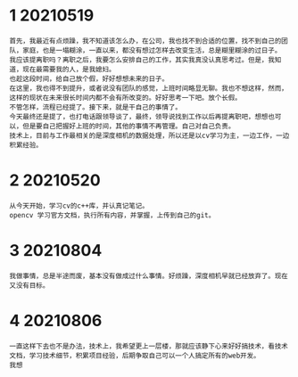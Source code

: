 # 1 20210519

	首先，我最近有点烦躁，我不知道该怎么办，在公司，我也找不到合适的位置，找不到自己的团队，家庭，也是一塌糊涂，一直以来，都没有想过怎样去改变生活，总是糊里糊涂的过日子。
	我应该提离职吗？离职之后，我要怎么安排自己的工作，其实我真没认真思考过。但是，我知道，现在最需要我的人，是我媳妇。
	也趁这段时间，给自己放个假，好好想想未来的日子。
	在这里，我也得不到提升，或者说没有团队的感觉，上班时间略显无聊。我也不想这样，然而，这样的现状在未来很长时间内都不会有所改变的。好好思考一下吧。放个长假。
	不管怎样，流程已经提了。接下来，就是干自己的事情了。
	今天最终还是提了，也打电话跟领导谈了，最终，领导说找到工作以后再提离职吧，想想也可以，但是要自己把握好上班的时间，其他的事情不再管理。自己对自己负责。
	技术上，目前与工作最相关的是深度相机的数据处理，所以还是以cv学习为主，一边工作，一边积累经验。

# 2 20210520

	从今天开始，学习cv的c++库，并认真记笔记。
	opencv 学习官方文档，执行所有内容，并掌握，上传到自己的git。
	
# 3 20210804

	我做事情，总是半途而废，基本没有做成过什么事情。好烦躁，深度相机早就已经放弃了。现在又没有目标。
	 
# 4 20210806
	一直这样下去也不是办法，技术上，我希望更上一层楼，那就应该静下心来好好搞技术，看技术文档，学习技术细节，积累项目经验，后期争取自己可以一个人搞定所有的web开发。
	我想
<!--stackedit_data:
eyJoaXN0b3J5IjpbMTgxMzM0MzgzMSwtMTIxMjY4NTg2MywtNz
YzMDgwNjEwLDIwMzczNjg5NjAsNzU2MTc5MjUyLC0xNjY0NzYy
OTc5LDE1Mjc2ODQ1MTYsMTkwNDk4MTI1XX0=
-->